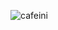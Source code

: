 ![cafeini](https://github.com/yuankong666/Ultimate-RAT-Collection/assets/128066597/83875c89-dc12-43a5-aab8-1bbdd13d5e77)

